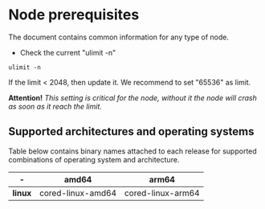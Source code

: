 # Node prerequisites

The document contains common information for any type of node.

* Check the current "ulimit -n"
```
ulimit -n
```

If the limit < 2048, then update it. We recommend to set "65536" as limit.

**Attention!** *This setting is critical for the node, without it the node will crash as soon as it reach the limit.*

## Supported architectures and operating systems

Table below contains binary names attached to each release for supported combinations of operating system and architecture.

| \-                     | amd64             | arm64             |
|------------------------|-------------------|-------------------|
| **linux**              | cored-linux-amd64 | cored-linux-arm64 |
